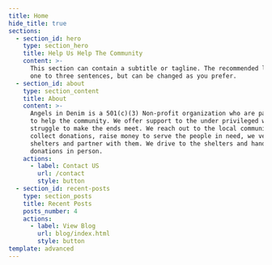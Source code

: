 ```yaml
---
title: Home
hide_title: true
sections:
  - section_id: hero
    type: section_hero
    title: Help Us Help The Community
    content: >-
      This section can contain a subtitle or tagline. The recommended length is
      one to three sentences, but can be changed as you prefer.
  - section_id: about
    type: section_content
    title: About
    content: >-
      Angels in Denim is a 501(c)(3) Non-profit organization who are passionate
      to help the community. We offer support to the under privileged who
      struggle to make the ends meet. We reach out to the local community,
      collect donations, raise money to serve the people in need, we vet the
      shelters and partner with them. We drive to the shelters and hand over the
      donations in person.
    actions:
      - label: Contact US
        url: /contact
        style: button
  - section_id: recent-posts
    type: section_posts
    title: Recent Posts
    posts_number: 4
    actions:
      - label: View Blog
        url: blog/index.html
        style: button
template: advanced
---
```

